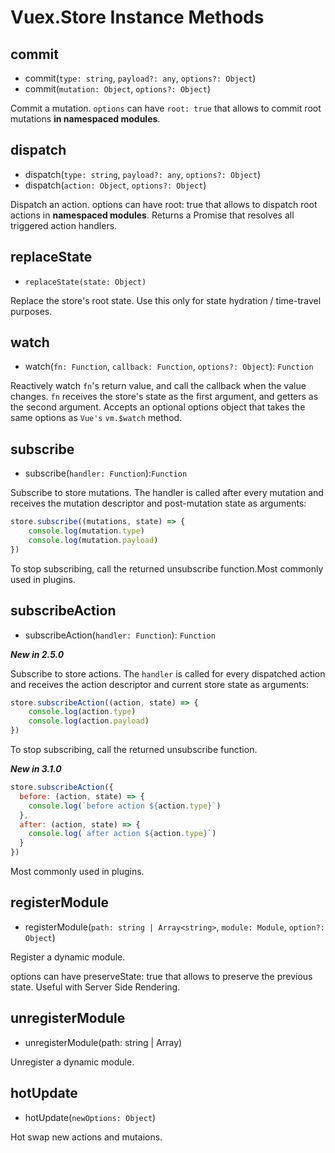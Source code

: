 # Vuex.Store Instance Methods

## commit

* commit(`type: string`, `payload?: any`, `options?: Object`)
* commit(`mutation: Object`, `options?: Object`)

Commit a mutation. `options` can have `root: true` that allows to commit root mutations **in namespaced modules**.

## dispatch

* dispatch(`type: string`, `payload?: any`, `options?: Object`)
* dispatch(`action: Object`, `options?: Object`)

Dispatch an action. options can have root: true that allows to dispatch root actions in **namespaced modules**. Returns a Promise that resolves all triggered action handlers.

## replaceState

* `replaceState(state: Object)`

Replace the store's root state. Use this only for state hydration / time-travel purposes.

## watch

* watch(`fn: Function`, `callback: Function`, `options?: Object`): `Function`

Reactively watch `fn`'s return value, and call the callback when the value changes. `fn` receives the store's state as the first argument, and getters as the second argument. Accepts an optional options object that takes the same options as `Vue's` `vm.$watch` method.

## subscribe

* subscribe(`handler: Function`):`Function`

Subscribe to store mutations. The handler is called after every mutation and receives the mutation descriptor and post-mutation state as arguments:

```js
store.subscribe((mutations, state) => {
    console.log(mutation.type)
    console.log(mutation.payload)
})
```

To stop subscribing, call the returned unsubscribe function.Most commonly used in plugins.

## subscribeAction

* subscribeAction(`handler: Function`): `Function`

***New in 2.5.0***

Subscribe to store actions. The `handler` is called for every dispatched action and receives the action descriptor and current store state as arguments:

```js
store.subscribeAction((action, state) => {
    console.log(action.type)
    console.log(action.payload)
})
```

To stop subscribing, call the returned unsubscribe function.

***New in 3.1.0***

```js
store.subscribeAction({
  before: (action, state) => {
    console.log(`before action ${action.type}`)
  },
  after: (action, state) => {
    console.log(`after action ${action.type}`)
  }
})
```

Most commonly used in plugins.

## registerModule

* registerModule(`path: string | Array<string>`, `module: Module`, `option?: Object`)

Register a dynamic module.

options can have preserveState: true that allows to preserve the previous state. Useful with Server Side Rendering.

## unregisterModule

* unregisterModule(path: string | Array<string>)

Unregister a dynamic module.

## hotUpdate

* hotUpdate(`newOptions: Object`)

Hot swap new actions and mutaions.

